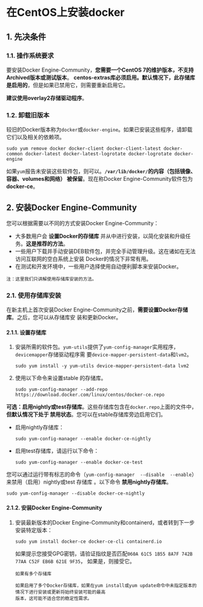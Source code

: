 在CentOS上安装docker
===================================================================================
## 1. 先决条件

### 1.1. 操作系统要求
要安装Docker Engine-Community，**您需要一个CentOS 7的维护版本，不支持Archived版本或测试版本**。
**centos-extras库必须启用。默认情况下，此存储库是启用的**，但是如果已禁用它，则需要重新启用它。

**建议使用overlay2存储驱动程序**。

### 1.2. 卸载旧版本
较旧的Docker版本称为`docker`或`docker-engine`。如果已安装这些程序，请卸载它们以及相关的依赖项。
```shell
sudo yum remove docker docker-client docker-client-latest docker-common docker-latest docker-latest-logrotate docker-logrotate docker-engine
```
如果`yum`报告未安装这些软件包，则可以。**`/var/lib/docker/`的内容（包括镜像、容器、volumes和网络）
被保留**。现在称Docker Engine-Community软件包为 **docker-ce**。

## 2. 安装Docker Engine-Community
您可以根据需要以不同的方式安装Docker Engine-Community：
+ 大多数用户会 **设置Docker的存储库** 并从中进行安装，以简化安装和升级任务。**这是推荐的方法**。
+ 一些用户下载并手动安装DEB软件包，并完全手动管理升级。这在诸如在无法访问互联网的空白系统上安装
Docker的情况下非常有用。
+ 在测试和开发环境中，一些用户选择使用自动便利脚本来安装Docker。
```
注：这里我们只讲解使用存储库安装的方法。
```
### 2.1. 使用存储库安装
在新主机上首次安装Docker Engine-Community之前，**需要设置Docker存储库**。之后，您可以从存储库安
装和更新Docker。

#### 2.1.1. 设置存储库
1. 安装所需的软件包。`yum-utils`提供了`yum-config-manager`实用程序，`devicemapper`存储驱动程序需
要`device-mapper-persistent-data`和`lvm2`。
    ```shell
    sudo yum install -y yum-utils device-mapper-persistent-data lvm2
    ```
2. 使用以下命令来设置stable 的存储库。
    ```shell
    sudo yum-config-manager --add-repo https://download.docker.com/linux/centos/docker-ce.repo
    ```

**可选：启用nightly或test存储库**。这些存储库包含在`docker.repo`上面的文件中，**但默认情况下处于
禁用状态**。您可以在stable存储库旁边启用它们。
- 启用nightly存储库：
    ```shell
    sudo yum-config-manager --enable docker-ce-nightly
    ```
- 启用test存储库，请运行以下命令：
    ```shell
    sudo yum-config-manager --enable docker-ce-test
    ``` 
您可以通过运行带有标志的命令（`yum-config-manager  --disable  --enable`）来禁用（启用）nightly或test
存储库 。以下命令 **禁用nightly存储库**。
```shell
sudo yum-config-manager --disable docker-ce-nightly
```

#### 2.1.2. 安装Docker Engine-Community
1. 安装最新版本的Docker Engine-Community和containerd，或者转到下一步安装特定版本：
    ```shell
    sudo yum install docker-ce docker-ce-cli containerd.io
    ```
    如果提示您接受GPG密钥，请验证指纹是否匹配`060A 61C5 1B55 8A7F 742B 77AA C52F EB6B 621E 9F35`，
    如果是，则接受它。
    ```
    如果有多个存储库 

    如果启用了多个Docker存储库，如果在yum install或yum update命令中未指定版本的情况下进行安装或更新将始终安装可能的最高
    版本，这可能不适合您的稳定性需求。
    ```

